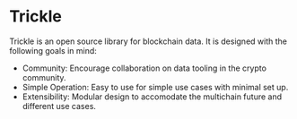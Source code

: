# Trickle

Trickle is an open source library for blockchain data. It is designed with the following goals in mind:

- Community: Encourage collaboration on data tooling in the crypto community.
- Simple Operation: Easy to use for simple use cases with minimal set up.
- Extensibility: Modular design to accomodate the multichain future and different use cases.